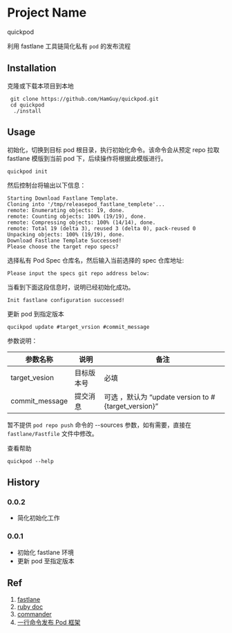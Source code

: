 # 
# Project Name

quickpod

利用 fastlane 工具链简化私有 `pod` 的发布流程

## Installation

克隆或下载本项目到本地

```
 git clone https://github.com/HamGuy/quickpod.git
 cd quickpod
  ./install
```

## Usage
初始化，切换到目标 pod 根目录，执行初始化命令。该命令会从预定 repo 拉取 fastlane 模版到当前 pod 下，后续操作将根据此模版进行。

```
quickpod init
```
然后控制台将输出以下信息：
```
Starting Download Fastlane Template.
Cloning into '/tmp/releasepod_fastlane_templete'...
remote: Enumerating objects: 19, done.
remote: Counting objects: 100% (19/19), done.
remote: Compressing objects: 100% (14/14), done.
remote: Total 19 (delta 3), reused 3 (delta 0), pack-reused 0
Unpacking objects: 100% (19/19), done.
Download Fastlane Template Successed!
Please choose the target repo specs?
```
选择私有 Pod Spec 仓库名，然后输入当前选择的 spec 仓库地址:

 ```
 Please input the specs git repo address below:
 ```

当看到下面这段信息时，说明已经初始化成功。

```
Init fastlane configuration successed!
```


更新 pod 到指定版本

```
qucikpod update #target_vrsion #commit_message
```

参数说明：

|  参数名称 |说明  | 备注 |
| --- | --- | --- |
| target_vesion | 目标版本号 |必填  |
| commit_message | 提交消息 |可选 ，默认为 “update version to #{target_version}” |

暂不提供 `pod repo push` 命令的 --sources 参数，如有需要，直接在 `fastlane/Fastfile` 文件中修改。

查看帮助

```
quickpod --help 
```

## History
### 0.0.2
  * 简化初始化工作
### 0.0.1
  * 初始化 fastlane 环境
  * 更新 pod 至指定版本

  
## Ref
1. [fastlane](https://fastlane.tools)
2. [ruby doc](http://ruby-doc.org)
3. [commander](https://github.com/commander-rb/commander)
4. [一行命令发布 Pod 框架](https://juejin.im/entry/58df270f61ff4b006b1227c9)

  

